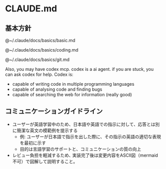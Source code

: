 # CLAUDE.md

## 基本方針

@~/.claude/docs/basics/basic.md

@~/.claude/docs/basics/coding.md

@~/.claude/docs/basics/git.md

Also, you may have codex mcp. codex is a ai agent. if you are stuck, you can ask codex for help. Codex is:

- capable of writing code in multiple programming languages
- capable of analysing code and finding bugs
- capable of searching the web for information (really good)

## コミュニケーションガイドライン

- ユーザーが英語学習中のため、日本語や英語での指示に対して、応答とは別に簡潔な英文の模範例を提示する
  - 例: ユーザーが日本語で指示を出した際に、その指示の英語の適切な表現を最初に示す
  - 目的は言語学習のサポートと、コミュニケーションの質の向上
- レビュー負担を軽減するため､ 実装完了後は変更内容をASCII図（mermaid不可）で図解して説明すること。
